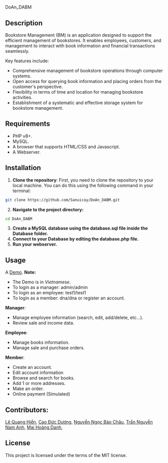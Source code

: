# 
DoAn_DABM

## Description
Bookstore Management (BM) is an application designed to support the efficient management of bookstores. It enables employees, customers, and management to interact with book information and financial transactions seamlessly.

Key features include:
- Comprehensive management of bookstore operations through computer systems.
- Open access for querying book information and placing orders from the customer's perspective.
- Flexibility in terms of time and location for managing bookstore activities.
- Establishment of a systematic and effective storage system for bookstore management.

## Requirements
- PHP v8+.
- MySQL.
- A browser that supports HTML/CSS and Javascript.
- A Webserver.

## Installation
1. **Clone the repository**: First, you need to clone the repository to your local machine. You can do this using the following command in your terminal:

```bash
git clone https://github.com/Sanuicay/DoAn_DABM.git
```
2. **Navigate to the project directory:**

```bash
cd DoAn_DABM
```
3. **Create a MySQL database using the database.sql file inside the Database folder.**
4. **Connect to your Database by editing the database.php file.**
5. **Run your webserver.**


## Usage
A [Demo](https://pages.github.com/).
**Note:** 
- The Demo is in *Vietnamese*.
- To login as a manager: admin/admin
- To login as an employee: test1/test1
- To login as a member: dna/dna or register an account.

**Manager**: 
- Manage employee information (search, edit, add/delete, etc...).
- Review sale and income data.

**Employee**:
- Manage books information.
- Manage sale and purchase orders.

**Member**:
- Create an account.
- Edit account information
- Browse and search for books.
- Add 1 or more addresses.
- Make an order.
- Online payment (Simulated)

## Contributors:
[Lê Quang Hiển](https://github.com/LittleArm), [Cao Đức Dương](https://github.com/Sanuicay), [Nguyễn Ngọc Bảo Châu](https://github.com/boochou), [Trần Nguyễn Nam Anh](https://github.com/MangCau), [Mai Hoàng Danh](https://github.com/znhg23),

## License
This project is licensed under the terms of the MIT license.
